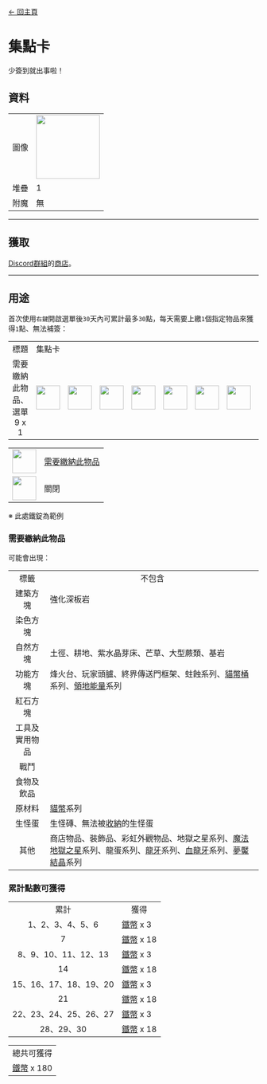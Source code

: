 [← 回主頁](../)
# 集點卡
少簽到就出事啦！

## 資料
<table>
    <tr><td align="end">圖像</td><td><img src="https://i.imgur.com/b9dvhST.gif" width="128"/></td></tr>
    <tr><td align="end">堆疊</td><td>1</td></tr>
    <tr><td align="end">附魔</td><td>無</td></tr>
</table>

---

## 獲取
[Discord群組](../feature/discord_server.md)的[商店](https://discord.com/channels/799977829805981716/1048223592342622289)。

---

## 用途
首次使用`右鍵`開啟選單後`30`天內可累計最多`30`點，每天需要上繳`1`個指定物品來獲得`1`點、無法補簽：  

<table>
    <tr><td align="center">標題</td><td colspan="9">集點卡</td></tr>
    <tr><td align="center">需要繳納此物品、選單<br/>9 x 1</td><td><img src="https://i.imgur.com/wl43BjZ.png" width="48"/></td><td><img src="https://i.imgur.com/wl43BjZ.png" width="48"/></td><td><img src="https://i.imgur.com/wl43BjZ.png" width="48"/></td><td><img src="https://i.imgur.com/wl43BjZ.png" width="48"/></td><td><img src="https://i.imgur.com/dAm53pS.png" width="48"/></td><td><img src="https://i.imgur.com/wl43BjZ.png" width="48"/></td><td><img src="https://i.imgur.com/wl43BjZ.png" width="48"/></td><td><img src="https://i.imgur.com/wl43BjZ.png" width="48"/></td><td><img src="https://i.imgur.com/sAwvuIi.png" width="48"/></td></tr>
</table>

<table>
    <tr><td align="center"><img src="https://i.imgur.com/dAm53pS.png" width="48"/></td><td><a href="#需要繳納此物品">需要繳納此物品</a></td></tr>
    <tr><td align="center"><img src="https://i.imgur.com/sAwvuIi.png" width="48"/></td><td>關閉</td></tr>
</table>

※ 此處鐵錠為範例

### 需要繳納此物品
可能會出現：  

<table>
    <tr><td align="center">標籤</td><td align="center">不包含</td></tr>
    <tr><td align="center">建築方塊</td><td align="start">強化深板岩</td></tr>
    <tr><td align="center">染色方塊</td><td align="start"></td></tr>
    <tr><td align="center">自然方塊</td><td align="start">土徑、耕地、紫水晶芽床、芒草、大型蕨類、基岩</td></tr>
    <tr><td align="center">功能方塊</td><td align="start">烽火台、玩家頭臚、終界傳送門框架、蛀蝕系列、<a href="coin.md">貓幣桶</a>系列、<a href="land_energy.md">領地能量</a>系列</td></tr>
    <tr><td align="center">紅石方塊</td><td align="start"></td></tr>
    <tr><td align="center">工具及實用物品</td><td align="start"></td></tr>
    <tr><td align="center">戰鬥</td><td align="start"></td></tr>
    <tr><td align="center">食物及飲品</td><td align="start"></td></tr>
    <tr><td align="center">原材料</td><td align="start"><a href="coin.md">貓幣</a>系列</td></tr>
    <tr><td align="center">生怪蛋</td><td align="start">生怪磚、無法被<a href="rope.md">收納</a>的生怪蛋</td></tr>
    <tr><td align="center">其他</td><td align="start">商店物品、裝飾品、彩虹外觀物品、地獄之星系列、<a href="magic_nether_star.md">魔法地獄之星</a>系列、龍蛋系列、<a href="dragon_tooth.md">龍牙</a>系列、<a href="dragon_blood_tooth.md">血龍牙</a>系列、<a href="nightmare_crystal.md">夢魘結晶</a>系列</td></tr>
</table>

### 累計點數可獲得

<table>
    <tr><td align="center">累計</td><td align="center">獲得</td></tr>
    <tr><td align="center">1、2、3、4、5、6</td><td align="start"><a href="coin.md">鐵幣</a> x 3</td></tr>
    <tr><td align="center">7</td><td align="center"><a href="coin.md">鐵幣</a> x 18</td></tr>
    <tr><td align="center">8、9、10、11、12、13</td><td align="start"><a href="coin.md">鐵幣</a> x 3</td></tr>
    <tr><td align="center">14</td><td align="center"><a href="coin.md">鐵幣</a> x 18</td></tr>
    <tr><td align="center">15、16、17、18、19、20</td><td align="start"><a href="coin.md">鐵幣</a> x 3</td></tr>
    <tr><td align="center">21</td><td align="center"><a href="coin.md">鐵幣</a> x 18</td></tr>
    <tr><td align="center">22、23、24、25、26、27</td><td align="start"><a href="coin.md">鐵幣</a> x 3</td></tr>
    <tr><td align="center">28、29、30</td><td align="center"><a href="coin.md">鐵幣</a> x 18</td></tr>
</table>

<table>
    <tr><td align="center">總共可獲得</td></tr>
    <tr><td align="center"><a href="coin.md">鐵幣</a> x 180</td></tr>
</table>